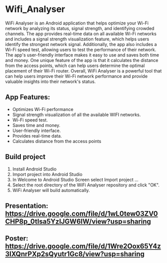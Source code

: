 # Wifi_Analyser
WiFi Analyser is an Android application that helps optimize your Wi-Fi network by analyzing its status, signal strength, and identifying crowded channels. The app provides real-time data on all available Wi-Fi networks and includes a signal strength visualization feature, which helps users identify the strongest network signal. Additionally, the app also includes a Wi-Fi speed test, allowing users to test the performance of their network. The app's user-friendly interface makes it easy to use and saves both time and money. One unique feature of the app is that it calculates the distance from the access points, which can help users determine the optimal placement of their Wi-Fi router. Overall, WiFi Analyser is a powerful tool that can help users improve their Wi-Fi network performance and provide valuable insights into their network's status.

## App Features:
- Optimizes Wi-Fi performance
- Signal strength visualization of all the available WIFI networks.
- Wi-Fi speed test.
- Saves time and money.
- User-friendly interface.
- Provides real-time data.
- Calculates distance from the access points


## Build project
1. Install Android Studio
2. Import project into Android Studio
3. In Welcome to Android Studio Screen select Import project ...
4. Select the root directory of the WiFi Analyser repository and click "OK".
5. WiFi Analyser will build automatically.

## Presentation: https://drive.google.com/file/d/1wL0tew03ZV0CHP8p_0tlsa5YzlJGW6IW/view?usp=sharing

## Poster: https://drive.google.com/file/d/1Wre2Oox65Y4z3IXQnrPXp2sQyutr1Gc8/view?usp=sharing

